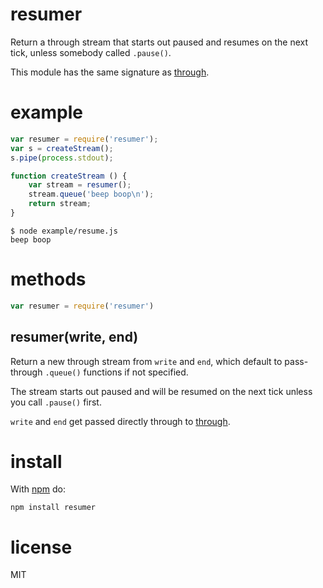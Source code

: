 # resumer

Return a through stream that starts out paused and resumes on the next tick,
unless somebody called `.pause()`.

This module has the same signature as
[through](https://npmjs.com/package/through).

# example

``` js
var resumer = require('resumer');
var s = createStream();
s.pipe(process.stdout);

function createStream () {
    var stream = resumer();
    stream.queue('beep boop\n');
    return stream;
}
```

```
$ node example/resume.js
beep boop
```

# methods

``` js
var resumer = require('resumer')
```

## resumer(write, end)

Return a new through stream from `write` and `end`, which default to
pass-through `.queue()` functions if not specified.

The stream starts out paused and will be resumed on the next tick unless you
call `.pause()` first.

`write` and `end` get passed directly through to
[through](https://npmjs.com/package/through).

# install

With [npm](https://npmjs.org) do:

```
npm install resumer
```

# license

MIT

